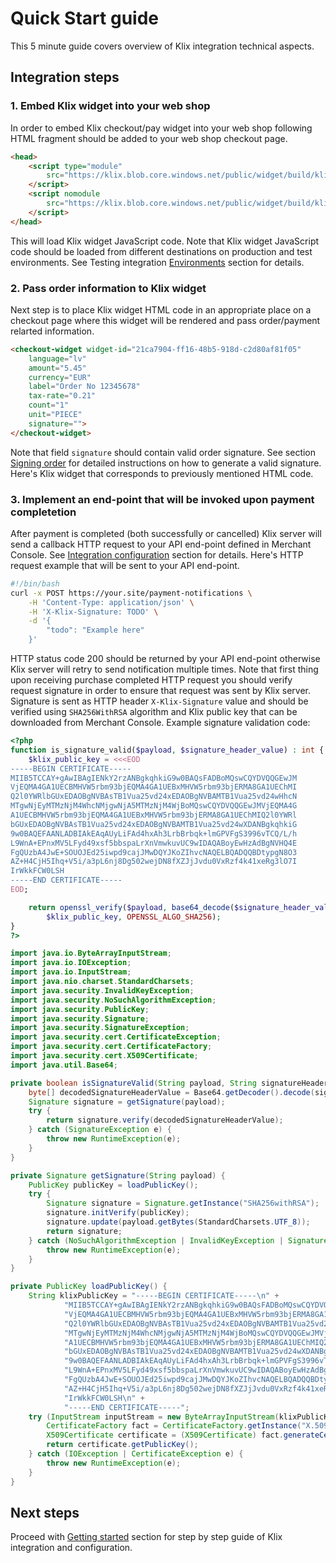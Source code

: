 # Quick Start guide

 This 5 minute guide covers overview of Klix integration technical aspects.

## Integration steps

### 1. Embed Klix widget into your web shop

In order to embed Klix checkout/pay widget into your web shop following HTML fragment should be added to your web shop checkout page.

```html
<head>
    <script type="module"  
        src="https://klix.blob.core.windows.net/public/widget/build/klixwidget.esm.js">
    </script>
    <script nomodule  
        src="https://klix.blob.core.windows.net/public/widget/build/klixwidget.js">
    </script>
</head>
```

This will load Klix widget JavaScript code. Note that Klix widget JavaScript code should be loaded from different destinations on production and test environments. See Testing integration [Environments](/../testing-integration/#Environments) section for details.

### 2. Pass order information to Klix widget

Next step is to place Klix widget HTML code in an appropriate place on a checkout page where this widget will be rendered and pass order/payment relarted information.

```html
<checkout-widget widget-id="21ca7904-ff16-48b5-918d-c2d80af81f05"  
    language="lv"  
    amount="5.45"  
    currency="EUR"  
    label="Order No 12345678"  
    tax-rate="0.21"  
    count="1"  
    unit="PIECE"  
    signature="">
</checkout-widget>
```

Note that field `signature` should contain valid order signature. See section [Signing order](../signing-order/) for detailed instructions on how to generate a valid signature.
Here's Klix widget that corresponds to previously mentioned HTML code.

<!-- markdownlint-disable MD033 -->
<div>
    <checkout-widget widget-id="21ca7904-ff16-48b5-918d-c2d80af81f05" language="lv" amount="5.45" currency="EUR" label="Philips XR3857" tax-rate="0.21" count="1" unit="PIECE" signature=""></checkout-widget>
</div>
<!-- markdownlint-disable MD033 -->

### 3. Implement an end-point that will be invoked upon payment completetion

After payment is completed (both successfully or cancelled) Klix server will send a callback HTTP request to your API end-point defined in Merchant Console. See [Integration configuration](../configuration/) section for details.
Here's HTTP request example that will be sent to your API end-point.

```bash
#!/bin/bash
curl -x POST https://your.site/payment-notifications \
    -H 'Content-Type: application/json' \
    -H 'X-Klix-Signature: TODO' \
    -d '{
        "todo": "Example here"
    }'
```

HTTP status code 200 should be returned by your API end-point otherwise Klix server will retry to send notification multiple times.
Note that first thing upon receiving purchase completed HTTP request you should verify request signature in order to ensure that request was sent by Klix server. Signature is sent as HTTP header `X-Klix-Signature` value and should be verified using `SHA256WithRSA` algorithm and Klix public key that can be downloaded from Merchant Console. Example signature validation code:

```PHP tab=
<?php
function is_signature_valid($payload, $signature_header_value) : int {
    $klix_public_key = <<<EOD
-----BEGIN CERTIFICATE-----
MIIB5TCCAY+gAwIBAgIENkY2rzANBgkqhkiG9w0BAQsFADBoMQswCQYDVQQGEwJM
VjEQMA4GA1UECBMHVW5rbm93bjEQMA4GA1UEBxMHVW5rbm93bjERMA8GA1UEChMI
Q2l0YWRlbGUxEDAOBgNVBAsTB1Vua25vd24xEDAOBgNVBAMTB1Vua25vd24wHhcN
MTgwNjEyMTMzNjM4WhcNMjgwNjA5MTMzNjM4WjBoMQswCQYDVQQGEwJMVjEQMA4G
A1UECBMHVW5rbm93bjEQMA4GA1UEBxMHVW5rbm93bjERMA8GA1UEChMIQ2l0YWRl
bGUxEDAOBgNVBAsTB1Vua25vd24xEDAOBgNVBAMTB1Vua25vd24wXDANBgkqhkiG
9w0BAQEFAANLADBIAkEAqAUyLiFAd4hxAh3LrbBrbqk+lmGPVFgS3996vTCQ/L/h
L9WnA+EPnxMV5LFyd49xsf5bbspaLrXnVmwkuvUC9wIDAQABoyEwHzAdBgNVHQ4E
FgQUzbA4JwE+SOUOJEd25iwpd9cajJMwDQYJKoZIhvcNAQELBQADQQBDtypgN8O3
AZ+H4CjH5Ihq+V5i/a3pL6nj8Dg502wejDN8fXZJjJvdu0VxRzf4k41xeRg3lO7I
IrWkkFCW0LSH
-----END CERTIFICATE-----
EOD;

    return openssl_verify($payload, base64_decode($signature_header_value), 
        $klix_public_key, OPENSSL_ALGO_SHA256);
}
?>
```

```Java tab=
import java.io.ByteArrayInputStream;
import java.io.IOException;
import java.io.InputStream;
import java.nio.charset.StandardCharsets;
import java.security.InvalidKeyException;
import java.security.NoSuchAlgorithmException;
import java.security.PublicKey;
import java.security.Signature;
import java.security.SignatureException;
import java.security.cert.CertificateException;
import java.security.cert.CertificateFactory;
import java.security.cert.X509Certificate;
import java.util.Base64;

private boolean isSignatureValid(String payload, String signatureHeaderValue) {
    byte[] decodedSignatureHeaderValue = Base64.getDecoder().decode(signatureHeaderValue);
    Signature signature = getSignature(payload);
    try {
        return signature.verify(decodedSignatureHeaderValue);
    } catch (SignatureException e) {
        throw new RuntimeException(e);
    }
}

private Signature getSignature(String payload) {
    PublicKey publicKey = loadPublicKey();
    try {
        Signature signature = Signature.getInstance("SHA256withRSA");
        signature.initVerify(publicKey);
        signature.update(payload.getBytes(StandardCharsets.UTF_8));
        return signature;
    } catch (NoSuchAlgorithmException | InvalidKeyException | SignatureException e) {
        throw new RuntimeException(e);
    }
}

private PublicKey loadPublicKey() {
    String klixPublicKey = "-----BEGIN CERTIFICATE-----\n" +
            "MIIB5TCCAY+gAwIBAgIENkY2rzANBgkqhkiG9w0BAQsFADBoMQswCQYDVQQGEwJM\n" +
            "VjEQMA4GA1UECBMHVW5rbm93bjEQMA4GA1UEBxMHVW5rbm93bjERMA8GA1UEChMI\n" +
            "Q2l0YWRlbGUxEDAOBgNVBAsTB1Vua25vd24xEDAOBgNVBAMTB1Vua25vd24wHhcN\n" +
            "MTgwNjEyMTMzNjM4WhcNMjgwNjA5MTMzNjM4WjBoMQswCQYDVQQGEwJMVjEQMA4G\n" +
            "A1UECBMHVW5rbm93bjEQMA4GA1UEBxMHVW5rbm93bjERMA8GA1UEChMIQ2l0YWRl\n" +
            "bGUxEDAOBgNVBAsTB1Vua25vd24xEDAOBgNVBAMTB1Vua25vd24wXDANBgkqhkiG\n" +
            "9w0BAQEFAANLADBIAkEAqAUyLiFAd4hxAh3LrbBrbqk+lmGPVFgS3996vTCQ/L/h\n" +
            "L9WnA+EPnxMV5LFyd49xsf5bbspaLrXnVmwkuvUC9wIDAQABoyEwHzAdBgNVHQ4E\n" +
            "FgQUzbA4JwE+SOUOJEd25iwpd9cajJMwDQYJKoZIhvcNAQELBQADQQBDtypgN8O3\n" +
            "AZ+H4CjH5Ihq+V5i/a3pL6nj8Dg502wejDN8fXZJjJvdu0VxRzf4k41xeRg3lO7I\n" +
            "IrWkkFCW0LSH\n" +
            "-----END CERTIFICATE-----";
    try (InputStream inputStream = new ByteArrayInputStream(klixPublicKey.getBytes())) {
        CertificateFactory fact = CertificateFactory.getInstance("X.509");
        X509Certificate certificate = (X509Certificate) fact.generateCertificate(inputStream);
        return certificate.getPublicKey();
    } catch (IOException | CertificateException e) {
        throw new RuntimeException(e);
    }
}
```

## Next steps

Proceed with [Getting started](../getting-started/) section for step by step guide of Klix integration and configuration.
